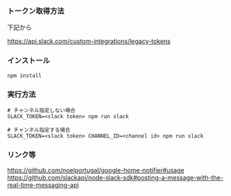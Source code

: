 ### トークン取得方法

下記から

https://api.slack.com/custom-integrations/legacy-tokens

### インストール

```shell
npm install
```

### 実行方法

```shell
# チャンネル指定しない場合
SLACK_TOKEN=<slack token> npm run slack

# チャンネル指定する場合
SLACK_TOKEN=<slack token> CHANNEL_ID=<channel id> npm run slack
```

### リンク等

https://github.com/noelportugal/google-home-notifier#usage
https://github.com/slackapi/node-slack-sdk#posting-a-message-with-the-real-time-messaging-api
